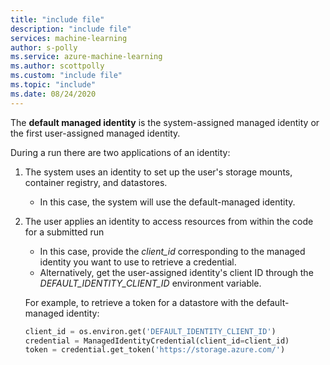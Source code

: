 ```yaml
---
title: "include file"
description: "include file"
services: machine-learning
author: s-polly
ms.service: azure-machine-learning
ms.author: scottpolly
ms.custom: "include file"
ms.topic: "include"
ms.date: 08/24/2020
---
```


The **default managed identity** is the system-assigned managed identity or the first user-assigned managed identity.

During a run there are two applications of an identity:

1. The system uses an identity to set up the user's storage mounts, container registry, and datastores.

    * In this case, the system will use the default-managed identity.

1. The user applies an identity to access resources from within the code for a submitted run

    * In this case, provide the *client_id* corresponding to the managed identity you want to use to retrieve a credential.
    * Alternatively, get the user-assigned identity's client ID through the *DEFAULT_IDENTITY_CLIENT_ID* environment variable.

    For example, to retrieve a token for a datastore with the default-managed identity:

    ```python
    client_id = os.environ.get('DEFAULT_IDENTITY_CLIENT_ID')
    credential = ManagedIdentityCredential(client_id=client_id)
    token = credential.get_token('https://storage.azure.com/')
    ```
